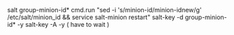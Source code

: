 salt group-minion-id* cmd.run "sed -i 's/minion-id/minion-idnew/g' /etc/salt/minion_id && service salt-minion restart"
salt-key -d group-minion-id* -y
salt-key -A -y ( have to wait )
